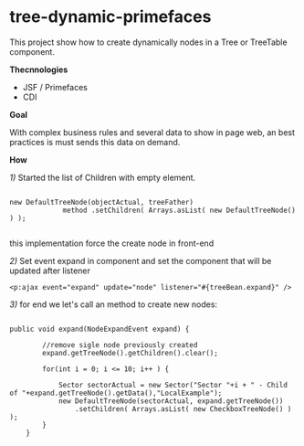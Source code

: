# tree-dynamic-primefaces

This project show how to create dynamically nodes in a Tree or TreeTable component.

**Thecnnologies**

- JSF / Primefaces
- CDI


**Goal**

With complex business rules and several data to show in page web, an best practices is must sends this data on demand.

**How**

*1)* Started the list of Children with empty element.

```

new DefaultTreeNode(objectActual, treeFather)
			 method	.setChildren( Arrays.asList( new DefaultTreeNode() ) );
				
```


this implementation force the create node in front-end

*2)* Set event expand in component and set the component that will be updated after listener

```
<p:ajax event="expand" update="node" listener="#{treeBean.expand}" />
```

*3)* for end we let's call an method to create new nodes:

```

public void expand(NodeExpandEvent expand) {

		//remove sigle node previously created 
		expand.getTreeNode().getChildren().clear();
		
		for(int i = 0; i <= 10; i++ ) {
			
			Sector sectorActual = new Sector("Sector "+i + " - Child of "+expand.getTreeNode().getData(),"LocalExample");			
			new DefaultTreeNode(sectorActual, expand.getTreeNode())
				.setChildren( Arrays.asList( new CheckboxTreeNode() ) );
		}
	}
	

``` 
